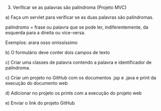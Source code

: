 3) Verificar se as palavras são palíndroma  (Projeto MVC)

a) Faça um servlet para verificar se as duas palavras são palíndromas.

palíndromo =  frase ou palavra que se pode ler, indiferentemente, da esquerda para a direita ou vice-versa.

Exemplos:
arara
osso
omissíssimo

b) O formulário deve conter dois campos de texto

c)  Criar uma classes de palavra contendo a palavra e identificador de palíndroma.

c) Criar um projeto no GitHub com os documentos .jsp e .java e print da execução do documento web

d) Adicionar no projeto os prints com a execução do projeto web

e) Enviar o link do projeto GitHub
